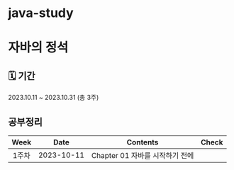 # java-study
# 자바의 정석

## 🗓 기간
2023.10.11 ~ 2023.10.31 (총 3주)

## 공부정리
|Week|Date|Contents|Check|
|:---:|:---:|:---:|:---:|
|1주차| 2023-10-11 | Chapter 01 자바를 시작하기 전에||
